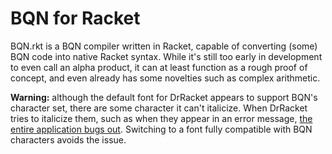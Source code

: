 # BQN for Racket
BQN.rkt is a BQN compiler written in Racket, capable of converting (some) BQN code into native Racket syntax. 
While it's still too early in development to even call an alpha product, it can at least function as a rough proof of concept,
and even already has some novelties such as complex arithmetic.

**Warning:** although the default font for DrRacket appears to support BQN's character set, there are some character it can't italicize. When DrRacket tries to italicize them, such as when they appear in an error message, [the entire application bugs out](https://github.com/racket/drracket/issues/607#issue-1593118550). Switching to a font fully compatible with BQN characters avoids the issue.
